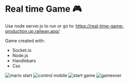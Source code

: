 # Real time Game 🎮

Use node server.js to run or go to:
https://real-time-game-production.up.railway.app/

Game created with:

- Socket.io
- Node.js
- Handlebars
- Css

![mario start](https://github.com/JoiceDoll/Real-time-Game/assets/99621429/83e24cd5-6c3d-4a60-9f61-79c5bdd10eeb)
![control mobile](https://github.com/JoiceDoll/Real-time-Game/assets/99621429/7964e6b4-a289-43e5-a65e-3a1035924d25)
![start game](https://github.com/JoiceDoll/Real-time-Game/assets/99621429/a269817e-4a8a-4c77-b4db-ea4ca62e7356)
![gameover](https://github.com/JoiceDoll/Real-time-Game/assets/99621429/88b67ed0-115f-4549-a7df-d36369b92d1d)

